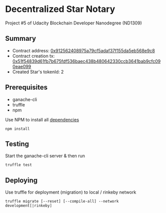 # Decentralized Star Notary

Project #5 of Udacity Blockchain Developer Nanodegree (ND1309)


## Summary

- Contract address: [0x912562408975a79cf5adaf37f155da5eb568e9c8](https://rinkeby.etherscan.io/address/0x912562408975a79cf5adaf37f155da5eb568e9c8)
- Contract creation tx: [0x51f54839d61fb7b675fdf536baec438b480642330ccb3641bab9cfc090eae099](https://rinkeby.etherscan.io/tx/0x51f54839d61fb7b675fdf536baec438b480642330ccb3641bab9cfc090eae099)
- Created Star's tokenId: 2


## Prerequisites

- ganache-cli
- truffle
- npm

Use NPM to install all [dependencies](/smart_contracts/package.json)

```
npm install
```


## Testing

Start the ganache-cli server & then run

```
truffle test
```


## Deploying

Use truffle for deployment (migration) to local / rinkeby network

```
truffle migrate [--reset] [--compile-all] --network development[|rinkeby]
```
